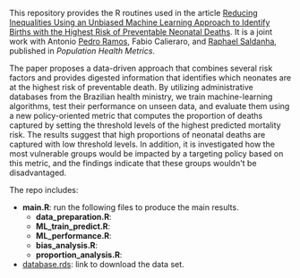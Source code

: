 This repository provides the R routines used in the article [Reducing Inequalities Using an Unbiased Machine Learning Approach to Identify Births with the Highest Risk of Preventable Neonatal Deaths](). It is a joint work with Antonio [Pedro Ramos](https://tomramos.github.io/), Fabio Calieraro, and [Raphael Saldanha](https://rfsaldanha.github.io/), published in _Population Health Metrics_.

The paper proposes a data-driven approach that combines several risk factors and provides digested information that identifies which neonates are at the highest risk of preventable death. By utilizing administrative databases from the Brazilian health ministry, we train machine-learning algorithms, test their performance on unseen data, and evaluate them using a new policy-oriented metric that computes the proportion of deaths captured by setting the threshold levels of the highest predicted mortality risk. The results suggest that high proportions of neonatal deaths are captured with low threshold levels. In addition, it is investigated how the most vulnerable groups would be impacted by a targeting policy based on this metric, and the findings indicate that these groups wouldn't be disadvantaged.

The repo includes:

- **main.R**: run the following files to produce the main results.
  - **data_preparation.R**:
  - **ML_train_predict.R**:
  - **ML_performance.R**:
  - **bias_analysis.R**:
  - **proportion_analysis.R**:
- [database.rds](https://drive.google.com/file/d/1a8iEv5HARQxLT9VgUK6e5RA0TNdJLPJa/view?usp=drive_link): link to download the data set.
